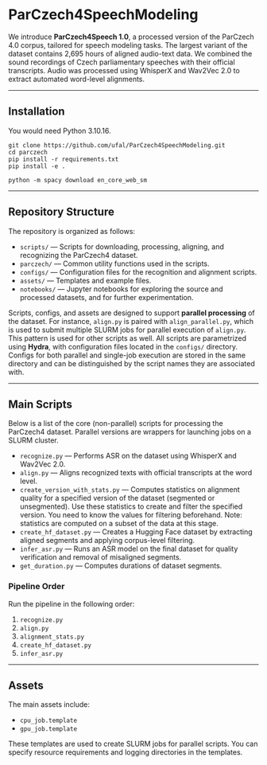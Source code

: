 # ParCzech4SpeechModeling

We introduce **ParCzech4Speech 1.0**, a processed version of the ParCzech 4.0 corpus, tailored for speech modeling tasks. The largest variant of the dataset contains 2,695 hours of aligned audio-text data. We combined the sound recordings of Czech parliamentary speeches with their official transcripts. Audio was processed using WhisperX and Wav2Vec 2.0 to extract automated word-level alignments.

---

## Installation

You would need Python 3.10.16.

```
git clone https://github.com/ufal/ParCzech4SpeechModeling.git
cd parczech
pip install -r requirements.txt
pip install -e .

python -m spacy download en_core_web_sm
```
---

## Repository Structure

The repository is organized as follows:

- `scripts/` — Scripts for downloading, processing, aligning, and recognizing the ParCzech4 dataset.
- `parczech/` — Common utility functions used in the scripts.
- `configs/` — Configuration files for the recognition and alignment scripts.
- `assets/` — Templates and example files.
- `notebooks/` — Jupyter notebooks for exploring the source and processed datasets, and for further experimentation.

Scripts, configs, and assets are designed to support **parallel processing** of the dataset. For instance, `align.py` is paired with `align_parallel.py`, which is used to submit multiple SLURM jobs for parallel execution of `align.py`. This pattern is used for other scripts as well. All scripts are parametrized using **Hydra**, with configuration files located in the `configs/` directory. Configs for both parallel and single-job execution are stored in the same directory and can be distinguished by the script names they are associated with.

---

## Main Scripts

Below is a list of the core (non-parallel) scripts for processing the ParCzech4 dataset. Parallel versions are wrappers for launching jobs on a SLURM cluster.

- `recognize.py` — Performs ASR on the dataset using WhisperX and Wav2Vec 2.0.
- `align.py` — Aligns recognized texts with official transcripts at the word level.
- `create_version_with_stats.py` — Computes statistics on alignment quality for a specified version of the dataset (segmented or unsegmented). Use these statistics to create and filter the specified version. You need to know the values for filtering beforehand. Note: statistics are computed on a subset of the data at this stage.
- `create_hf_dataset.py` — Creates a Hugging Face dataset by extracting aligned segments and applying corpus-level filtering.
- `infer_asr.py` — Runs an ASR model on the final dataset for quality verification and removal of misaligned segments.
- `get_duration.py` — Computes durations of dataset segments.

### Pipeline Order

Run the pipeline in the following order:

1. `recognize.py`
2. `align.py`
3. `alignment_stats.py`
4. `create_hf_dataset.py`
5. `infer_asr.py`

---

## Assets

The main assets include:

- `cpu_job.template`
- `gpu_job.template`

These templates are used to create SLURM jobs for parallel scripts. You can specify resource requirements and logging directories in the templates.


